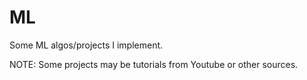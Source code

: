 # ML
Some ML algos/projects I implement.

NOTE: Some projects may be tutorials from Youtube or other sources.
